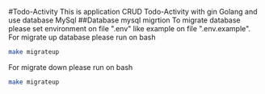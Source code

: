 #Todo-Activity
This is application CRUD Todo-Activity with gin Golang and use database MySql
##Database mysql migrtion
To migrate database please set environment on file ".env" like example on file ".env.example". For migrate up database please run on bash
``` bash
make migrateup
```
For migrate down please run on bash
``` bash
make migrateup
```